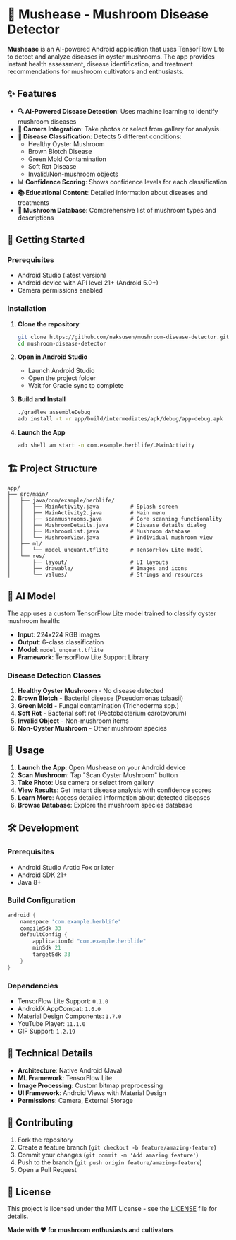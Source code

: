 # 🍄 Mushease - Mushroom Disease Detector

**Mushease** is an AI-powered Android application that uses TensorFlow Lite to detect and analyze diseases in oyster mushrooms. The app provides instant health assessment, disease identification, and treatment recommendations for mushroom cultivators and enthusiasts.

## ✨ Features

- **🔍 AI-Powered Disease Detection**: Uses machine learning to identify mushroom diseases
- **📸 Camera Integration**: Take photos or select from gallery for analysis
- **🏥 Disease Classification**: Detects 5 different conditions:
  - Healthy Oyster Mushroom
  - Brown Blotch Disease
  - Green Mold Contamination
  - Soft Rot Disease
  - Invalid/Non-mushroom objects
- **📊 Confidence Scoring**: Shows confidence levels for each classification
- **📚 Educational Content**: Detailed information about diseases and treatments
- **🌿 Mushroom Database**: Comprehensive list of mushroom types and descriptions

## 🚀 Getting Started

### Prerequisites

- Android Studio (latest version)
- Android device with API level 21+ (Android 5.0+)
- Camera permissions enabled

### Installation

1. **Clone the repository**
   ```bash
   git clone https://github.com/naksusen/mushroom-disease-detector.git.git
   cd mushroom-disease-detector
   ```

2. **Open in Android Studio**
   - Launch Android Studio
   - Open the project folder
   - Wait for Gradle sync to complete

3. **Build and Install**
   ```bash
   ./gradlew assembleDebug
   adb install -t -r app/build/intermediates/apk/debug/app-debug.apk
   ```

4. **Launch the App**
   ```bash
   adb shell am start -n com.example.herblife/.MainActivity
   ```

## 🏗️ Project Structure

```
app/
├── src/main/
│   ├── java/com/example/herblife/
│   │   ├── MainActivity.java          # Splash screen
│   │   ├── MainActivity2.java         # Main menu
│   │   ├── scanmushrooms.java         # Core scanning functionality
│   │   ├── MushroomDetails.java       # Disease details dialog
│   │   ├── MushroomList.java          # Mushroom database
│   │   └── MushroomView.java          # Individual mushroom view
│   ├── ml/
│   │   └── model_unquant.tflite       # TensorFlow Lite model
│   └── res/
│       ├── layout/                    # UI layouts
│       ├── drawable/                  # Images and icons
│       └── values/                    # Strings and resources
```

## 🤖 AI Model

The app uses a custom TensorFlow Lite model trained to classify oyster mushroom health:

- **Input**: 224x224 RGB images
- **Output**: 6-class classification
- **Model**: `model_unquant.tflite`
- **Framework**: TensorFlow Lite Support Library

### Disease Detection Classes

1. **Healthy Oyster Mushroom** - No disease detected
2. **Brown Blotch** - Bacterial disease (Pseudomonas tolaasii)
3. **Green Mold** - Fungal contamination (Trichoderma spp.)
4. **Soft Rot** - Bacterial soft rot (Pectobacterium carotovorum)
5. **Invalid Object** - Non-mushroom items
6. **Non-Oyster Mushroom** - Other mushroom species

## 📱 Usage

1. **Launch the App**: Open Mushease on your Android device
2. **Scan Mushroom**: Tap "Scan Oyster Mushroom" button
3. **Take Photo**: Use camera or select from gallery
4. **View Results**: Get instant disease analysis with confidence scores
5. **Learn More**: Access detailed information about detected diseases
6. **Browse Database**: Explore the mushroom species database

## 🛠️ Development

### Prerequisites
- Android Studio Arctic Fox or later
- Android SDK 21+
- Java 8+

### Build Configuration
```gradle
android {
    namespace 'com.example.herblife'
    compileSdk 33
    defaultConfig {
        applicationId "com.example.herblife"
        minSdk 21
        targetSdk 33
    }
}
```

### Dependencies
- TensorFlow Lite Support: `0.1.0`
- AndroidX AppCompat: `1.6.0`
- Material Design Components: `1.7.0`
- YouTube Player: `11.1.0`
- GIF Support: `1.2.19`

## 🔧 Technical Details

- **Architecture**: Native Android (Java)
- **ML Framework**: TensorFlow Lite
- **Image Processing**: Custom bitmap preprocessing
- **UI Framework**: Android Views with Material Design
- **Permissions**: Camera, External Storage


## 🤝 Contributing

1. Fork the repository
2. Create a feature branch (`git checkout -b feature/amazing-feature`)
3. Commit your changes (`git commit -m 'Add amazing feature'`)
4. Push to the branch (`git push origin feature/amazing-feature`)
5. Open a Pull Request

## 📄 License

This project is licensed under the MIT License - see the [LICENSE](LICENSE) file for details.



**Made with ❤️ for mushroom enthusiasts and cultivators**
